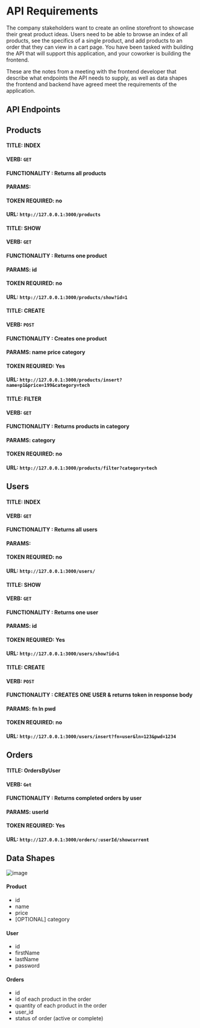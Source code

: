 # API Requirements

The company stakeholders want to create an online storefront to showcase their great product ideas. Users need to be able to browse an index of all products, see the specifics of a single product, and add products to an order that they can view in a cart page. You have been tasked with building the API that will support this application, and your coworker is building the frontend.

These are the notes from a meeting with the frontend developer that describe what endpoints the API needs to supply, as well as data shapes the frontend and backend have agreed meet the requirements of the application.

## API Endpoints

## Products

#### TITLE: INDEX
#### VERB: `GET`
#### FUNCTIONALITY : Returns all products
#### PARAMS: 
#### TOKEN REQUIRED: no
#### URL: `http://127.0.0.1:3000/products`

#### TITLE: SHOW
#### VERB: `GET`
#### FUNCTIONALITY : Returns one product
#### PARAMS: id <int>
#### TOKEN REQUIRED: no
#### URL: `http://127.0.0.1:3000/products/show?id=1`
  
#### TITLE: CREATE
#### VERB: `POST`
#### FUNCTIONALITY : Creates one product
#### PARAMS: name <string> price <number> category <string>
#### TOKEN REQUIRED: Yes
#### URL: `http://127.0.0.1:3000/products/insert?name=p1&price=199&category=tech`
  
 
#### TITLE: FILTER
#### VERB: `GET`
#### FUNCTIONALITY : Returns products in category
#### PARAMS: category <string> 
#### TOKEN REQUIRED: no
#### URL: `http://127.0.0.1:3000/products/filter?category=tech`
  


## Users
  
#### TITLE: INDEX
#### VERB: `GET`
#### FUNCTIONALITY : Returns all users
#### PARAMS: 
#### TOKEN REQUIRED: no
#### URL: `http://127.0.0.1:3000/users/`
  
#### TITLE: SHOW
#### VERB: `GET`
#### FUNCTIONALITY : Returns one user
#### PARAMS: id <int>
#### TOKEN REQUIRED: Yes
#### URL: `http://127.0.0.1:3000/users/show?id=1`

    
#### TITLE: CREATE
#### VERB: `POST`
#### FUNCTIONALITY : CREATES ONE USER & returns token in response body
#### PARAMS: fn <string> ln <string> pwd <string>
#### TOKEN REQUIRED: no
#### URL: `http://127.0.0.1:3000/users/insert?fn=user&ln=123&pwd=1234`

## Orders
  
#### TITLE: OrdersByUser
#### VERB: `Get`
#### FUNCTIONALITY : Returns completed orders by user
#### PARAMS: userId <int>
#### TOKEN REQUIRED: Yes
#### URL: `http://127.0.0.1:3000/orders/:userId/showcurrent`


## Data Shapes
![image](https://user-images.githubusercontent.com/87566788/195713880-ad8fc816-3dd3-456e-943b-240b37fe6474.png)

#### Product

- id
- name
- price
- [OPTIONAL] category

#### User

- id
- firstName
- lastName
- password

#### Orders

- id
- id of each product in the order
- quantity of each product in the order
- user_id
- status of order (active or complete)